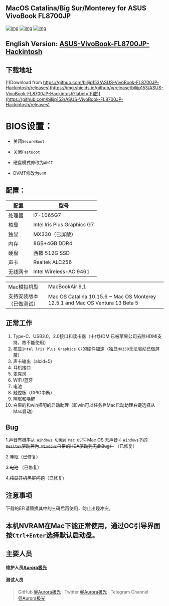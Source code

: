 ## MacOS Catalina/Big Sur/Monterey for ASUS VivoBook FL8700JP

[![img](https://img.shields.io/github/stars/bilijp153/ASUS-VivoBook-FL8700JP-icelake-1065G7-Hackintosh.svg?color=ff69b4&label=点赞&logoColor=ff69b4&style=social)](https://github.com/bilijp153/ASUS-VivoBook-FL8700JP-icelake-1065G7-Hackintosh) [![img](https://img.shields.io/github/followers/bilijp153.svg?label=粉丝&logoColor=success&style=social)](https://github.com/bilijp153/ASUS-VivoBook-FL8700JP-icelake-1065G7-Hackintosh) [![img](https://img.shields.io/github/last-commit/bilijp153/ASUS-VivoBook-FL8700JP-icelake-1065G7-Hackintosh.svg?color=orange&label=%E6%9C%80%E8%BF%91%E6%8F%90%E4%BA%A4)](https://github.com/bilijp153/ASUS-VivoBook-FL8700JP-icelake-1065G7-Hackintosh)

## English Version: [ASUS-VivoBook-FL8700JP-Hackintosh](README_en.md) 

## 下载地址

[![Download from https://github.com/bilijp153/ASUS-VivoBook-FL8700JP-Hackintosh/releases](https://img.shields.io/github/v/release/bilijp153/ASUS-VivoBook-FL8700JP-Hackintosh?label=下载)](https://github.com/bilijp153/ASUS-VivoBook-FL8700JP-Hackintosh/releases)

# BIOS设置：

- 关闭`SecureBoot`

- 关闭`FastBoot`

- 硬盘模式修改为`AHCI`

- DVMT修改为`64M`


## 配置：

|    配置       |        型号                 |
|--------------|-----------------------------|
|    处理器     |          i7-1065G7          |
|     核显      |    Intel lris Plus Graphics G7    |
|     独显      |      MX330（已屏蔽）    |
|     内存      |     8GB+4GB DDR4        |
|     硬盘      |       西数 512G SSD        |
|     声卡      |       Realtek ALC256        |
|   无线网卡     |        Intel Wireless-AC 9461      |

|             |                           |
|--------------|-----------------------------|
|   Mac模拟机型     |        MacBookAir 9,1      |
|   支持安装版本（已做测试）     |        Mac OS Catalina 10.15.6 ~ Mac OS Monterey 12.5.1 and Mac OS Ventura 13 Beta 5    |




## 正常工作
1. Type-C、USB3.0，2.0接口和读卡器（十代HDMI已被苹果公司去除HDMI支持，故不能使用）
2. 核显`Intel lris Plus Graphics G7`的硬件加速（独显`MX330`无法驱动已做屏蔽）
3. 声卡输出（alcid=5）
4. 耳机接口
5. 麦克风
6. WIFI/蓝牙
7. 电池
8. 触控板（GPIO中断）
9. 睡眠和唤醒
10. 白果的和win搭配的启动助理（即win可以任务栏Mac启动助理右键选择从Mac启动）



## Bug
1.~~声音有概率`从 Windows 切换到 Mac OS`时 Mac OS 无声音 (` Windows`下的` Realtek`驱动若为` Windows`自带的HDA驱动则无此Bug）~~ （已修复）

2.~~睡眠~~（已修复）

3.~~电池~~ （已修复）

4.~~核显开机黑屏问题~~（已修复）



## 注意事项
下载的EFI请替换其中的三码后再使用，防止出现冲突。   

## 本机NVRAM在Mac下能正常使用，通过OC引导界面按`Ctrl+Enter`选择默认启动盘。




## 主要人员
   #### 维护人员[Aurora极光](https://github.com/bilijp153)
   #### 测试人员
   > GitHub [@Aurora极光](https://github.com/bilijp153) · Twitter [@Aurora极光](https://twitter.com/Aurora_jp123) · Telegram Channel [@Aurora极光](https://t.me/Aurora_5223)
   
